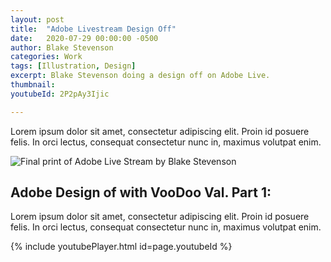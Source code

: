 ```yaml
---
layout: post
title:  "Adobe Livestream Design Off"
date:   2020-07-29 00:00:00 -0500
author: Blake Stevenson
categories: Work
tags: [Illustration, Design]
excerpt: Blake Stevenson doing a design off on Adobe Live.
thumbnail:
youtubeId: 2P2pAy3Ijic

---
```


Lorem ipsum dolor sit amet, consectetur adipiscing elit. Proin id posuere felis. In orci lectus, consequat consectetur nunc in, maximus volutpat enim.

![Final print of Adobe Live Stream by Blake Stevenson](https://drive.google.com/uc?export=view&id=1DJVyqri-lhJY7NDeR96qtWacuhstRjsk)

## Adobe Design of with VooDoo Val. Part 1:

Lorem ipsum dolor sit amet, consectetur adipiscing elit. Proin id posuere felis. In orci lectus, consequat consectetur nunc in, maximus volutpat enim.

{% include youtubePlayer.html id=page.youtubeId %}

